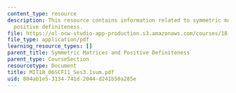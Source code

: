 ```yaml
---
content_type: resource
description: This resource contains information related to symmetric matrices and
  positive definiteness.
file: https://ol-ocw-studio-app-production.s3.amazonaws.com/courses/18-06sc-linear-algebra-fall-2011/804ab1e53134741d2044d241b50a285e_MIT18_06SCF11_Ses3.1sum.pdf
file_type: application/pdf
learning_resource_types: []
parent_title: Symmetric Matrices and Positive Definiteness
parent_type: CourseSection
resourcetype: Document
title: MIT18_06SCF11_Ses3.1sum.pdf
uid: 804ab1e5-3134-741d-2044-d241b50a285e
---
```

